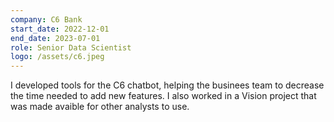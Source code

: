 ```yaml
---
company: C6 Bank
start_date: 2022-12-01
end_date: 2023-07-01
role: Senior Data Scientist
logo: /assets/c6.jpeg
---
```


I developed tools for the C6 chatbot, helping the businees team to decrease the time needed to add new features. I also worked in a Vision project that was made avaible for other analysts to use.
